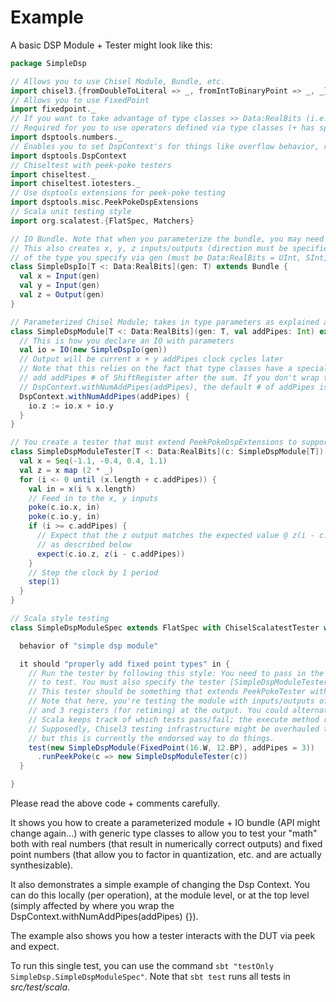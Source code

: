 # Example

A basic DSP Module + Tester might look like this:

```scala
package SimpleDsp

// Allows you to use Chisel Module, Bundle, etc.
import chisel3.{fromDoubleToLiteral => _, fromIntToBinaryPoint => _, _}
// Allows you to use FixedPoint
import fixedpoint._
// If you want to take advantage of type classes >> Data:RealBits (i.e. pass in FixedPoint or DspReal)
// Required for you to use operators defined via type classes (+ has special Dsp overflow behavior, etc.)
import dsptools.numbers._
// Enables you to set DspContext's for things like overflow behavior, rounding modes, etc.
import dsptools.DspContext
// Chiseltest with peek-poke testers
import chiseltest._
import chiseltest.iotesters._
// Use dsptools extensions for peek-poke testing
import dsptools.misc.PeekPokeDspExtensions
// Scala unit testing style
import org.scalatest.{FlatSpec, Matchers}

// IO Bundle. Note that when you parameterize the bundle, you may need to override cloneType.
// This also creates x, y, z inputs/outputs (direction must be specified at some IO hierarchy level)
// of the type you specify via gen (must be Data:RealBits = UInt, SInt, FixedPoint, DspReal)
class SimpleDspIo[T <: Data:RealBits](gen: T) extends Bundle {
  val x = Input(gen)
  val y = Input(gen)
  val z = Output(gen)
}

// Parameterized Chisel Module; takes in type parameters as explained above
class SimpleDspModule[T <: Data:RealBits](gen: T, val addPipes: Int) extends Module {
  // This is how you declare an IO with parameters
  val io = IO(new SimpleDspIo(gen))
  // Output will be current x + y addPipes clock cycles later
  // Note that this relies on the fact that type classes have a special + that
  // add addPipes # of ShiftRegister after the sum. If you don't wrap the sum in 
  // DspContext.withNumAddPipes(addPipes), the default # of addPipes is used.
  DspContext.withNumAddPipes(addPipes) { 
    io.z := io.x + io.y
  }
}

// You create a tester that must extend PeekPokeDspExtensions to support Dsp type peeks/pokes (with doubles, complex, etc.)
class SimpleDspModuleTester[T <: Data:RealBits](c: SimpleDspModule[T]) extends PeekPokeTester(c) with PeekPokeDspExtensions {
  val x = Seq(-1.1, -0.4, 0.4, 1.1)
  val z = x map (2 * _)
  for (i <- 0 until (x.length + c.addPipes)) {
    val in = x(i % x.length)
    // Feed in to the x, y inputs
    poke(c.io.x, in)
    poke(c.io.y, in)
    if (i >= c.addPipes) {
      // Expect that the z output matches the expected value @ z(i - c.addPipes) to some tolerance
      // as described below
      expect(c.io.z, z(i - c.addPipes))
    }
    // Step the clock by 1 period
    step(1)
  }
}

// Scala style testing
class SimpleDspModuleSpec extends FlatSpec with ChiselScalatestTester with Matchers {

  behavior of "simple dsp module"

  it should "properly add fixed point types" in {
    // Run the tester by following this style: You need to pass in the Chisel Module [SimpleDspModule] 
    // to test. You must also specify the tester [SimpleDspModuleTester] to run with the module.
    // This tester should be something that extends PeekPokeTester with PeekPokeDspExtensions. 
    // Note that here, you're testing the module with inputs/outputs of FixedPoint type (Q15.12) 
    // and 3 registers (for retiming) at the output. You could alternatively use DspReal()
    // Scala keeps track of which tests pass/fail; the execute method returns true if the test passes. 
    // Supposedly, Chisel3 testing infrastructure might be overhauled to reduce the amount of boilerplate, 
    // but this is currently the endorsed way to do things.
    test(new SimpleDspModule(FixedPoint(16.W, 12.BP), addPipes = 3))
      .runPeekPoke(c => new SimpleDspModuleTester(c))
  }

}
```

Please read the above code + comments carefully. 

It shows you how to create a parameterized module + IO bundle (API might change again...) with generic type classes to allow you to test your "math" both with real numbers (that result in numerically correct outputs) and fixed point numbers (that allow you to factor in quantization, etc. and are actually synthesizable).

It also demonstrates a simple example of changing the Dsp Context. You can do this locally (per operation), at the module level, or at the top level (simply affected by where you wrap the DspContext.withNumAddPipes(addPipes) {}).

The example also shows you how a tester interacts with the DUT via peek and expect.

To run this single test, you can use the command `sbt "testOnly SimpleDsp.SimpleDspModuleSpec"`. Note that `sbt test` runs all tests in *src/test/scala*.
